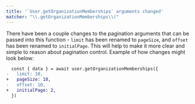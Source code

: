 ```yaml
---
title: '`User.getOrganizationMemberships` arguments changed'
matcher: "\\.getOrganizationMemberships\\("
---
```


There have been a couple changes to the pagination arguments that can be passed into this function - `limit` has been renamed to `pageSize`, and `offset` has been renamed to `initialPage`. This will help to make it more clear and simple to reason about pagination control. Example of how changes might look below:

```diff
  const { data } = await user.getOrganizationMemberships({
-   limit: 10,
+   pageSize: 10,
-   offset: 10,
+   initialPage: 2,
  })
```
